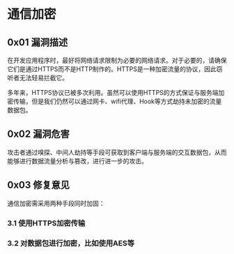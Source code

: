 # 通信加密

## 0x01 漏洞描述

在开发应用程序时，最好将网络请求限制为必要的网络请求。对于必要的，请确保它们是通过HTTPS而不是HTTP制作的。HTTPS是一种加密流量的协议，因此窃听者无法轻易拦截它。

多年来，HTTPS协议已被多次利用。虽然可以使用HTTPS的方式保证与服务端加密传输，但是我们仍然可以通过网卡、wifi代理、Hook等方式劫持未加密的流量数据包。

## 0x02 漏洞危害

攻击者通过嗅探、中间人劫持等手段可获取到客户端与服务端的交互数据包，从而能够进行数据流量分析与篡改，进行进一步的攻击。

## 0x03 修复意见

通信加密需采用两种手段同时加固：

### 3.1 使用HTTPS加密传输

### 3.2 对数据包进行加密，比如使用AES等